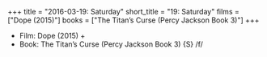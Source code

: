 +++
title = "2016-03-19: Saturday"
short_title = "19: Saturday"
films = ["Dope (2015)"]
books = ["The Titan’s Curse (Percy Jackson Book 3)"]
+++


* Film: Dope (2015) +
* Book: The Titan’s Curse (Percy Jackson Book 3) {S} /f/
